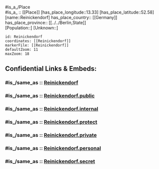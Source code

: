 ﻿---
confidential: public
isDeleted: false
location:
- 52.58
- 13.33
mapmarker: city
mapzoom:
- 7
- 12
SpocWebEntityId: 33698
tags:
- geo/City
type: City
---

#is_a_/Place  
#is_a_ :: [[Place]] 
[has_place_longitude::13.33] 
[has_place_latitude::52.58] 
[name::Reinickendorf] 
has_place_country:: [[Germany]]  
has_place_province:: [[../../Berlin,State]]  
[Population::] 
[Unknown::] 


```leaflet
id: Reinickendorf
coordinates: [[Reinickendorf]] 
markerFile: [[Reinickendorf]] 
defaultZoom: 11 
maxZoom: 18
```


## Confidential Links & Embeds: 

### #is_/same_as :: [Reinickendorf](Reinickendorf.md) 

### #is_/same_as :: [Reinickendorf.public](/_public/Earth/Continent/Europe/Europe~Central/Germany/Germany~West/State~Berlin/cities~Berlin/Reinickendorf.public.md) 

### #is_/same_as :: [Reinickendorf.internal](/_internal/Earth/Continent/Europe/Europe~Central/Germany/Germany~West/State~Berlin/cities~Berlin/Reinickendorf.internal.md) 

### #is_/same_as :: [Reinickendorf.protect](/_protect/Earth/Continent/Europe/Europe~Central/Germany/Germany~West/State~Berlin/cities~Berlin/Reinickendorf.protect.md) 

### #is_/same_as :: [Reinickendorf.private](/_private/Earth/Continent/Europe/Europe~Central/Germany/Germany~West/State~Berlin/cities~Berlin/Reinickendorf.private.md) 

### #is_/same_as :: [Reinickendorf.personal](/_personal/Earth/Continent/Europe/Europe~Central/Germany/Germany~West/State~Berlin/cities~Berlin/Reinickendorf.personal.md) 

### #is_/same_as :: [Reinickendorf.secret](/_secret/Earth/Continent/Europe/Europe~Central/Germany/Germany~West/State~Berlin/cities~Berlin/Reinickendorf.secret.md)

